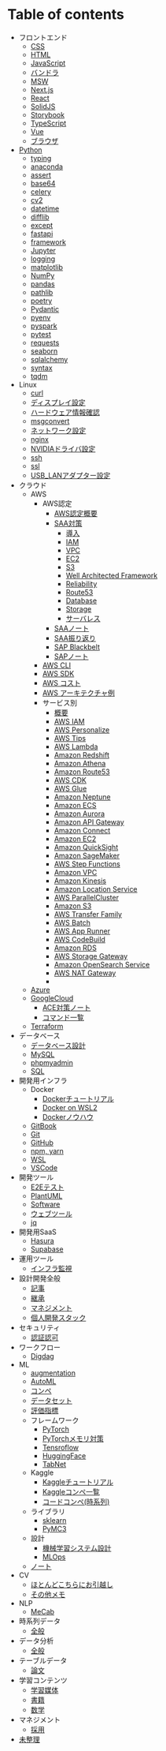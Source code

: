 # Table of contents

- フロントエンド
  - [CSS       ](001_frontend/css.md)
  - [HTML      ](001_frontend/html.md)
  - [JavaScript](001_frontend/javascript.md)
  - [バンドラ  ](001_frontend/bundler.md)
  - [MSW       ](001_frontend/msw.md)
  - [Next.js   ](001_frontend/nextjs.md)
  - [React     ](001_frontend/react.md)
  - [SolidJS   ](001_frontend/solidjs.md)
  - [Storybook ](001_frontend/storybook.md)
  - [TypeScript](001_frontend/typescript.md)
  - [Vue       ](001_frontend/vue.md)
  - [ブラウザ  ](001_frontend/browser.md)
- [Python](002_python/python.md)
  - [typing    ](002_python/typing.md)
  - [anaconda  ](002_python/anaconda.md)
  - [assert    ](002_python/assert.md)
  - [base64    ](002_python/base64.md)
  - [celery    ](002_python/celery.md)
  - [cv2       ](002_python/cv2.md)
  - [datetime  ](002_python/datetime.md)
  - [difflib   ](002_python/difflib.md)
  - [except    ](002_python/except.md)
  - [fastapi   ](002_python/fastapi.md)
  - [framework ](002_python/framework.md)
  - [Jupyter   ](002_python/jupyter.md)
  - [logging   ](002_python/logging.md)
  - [matplotlib](002_python/matplotlib.md)
  - [NumPy     ](002_python/numpy.md)
  - [pandas    ](002_python/pandas.md)
  - [pathlib   ](002_python/pathlib.md)
  - [poetry    ](002_python/poetry.md)
  - [Pydantic  ](002_python/pydantic.md)
  - [pyenv     ](002_python/pyenv.md)
  - [pyspark   ](002_python/pyspark.md)
  - [pytest    ](002_python/pytest.md)
  - [requests  ](002_python/requests.md)
  - [seaborn   ](002_python/seaborn.md)
  - [sqlalchemy](002_python/sqlalchemy.md)
  - [syntax    ](002_python/syntax.md)
  - [tqdm      ](002_python/tqdm.md)
- Linux
  - [curl                 ](003_linux/curl.md)
  - [ディスプレイ設定     ](003_linux/display_config.md)
  - [ハードウェア情報確認 ](003_linux/hardware_specs.md)
  - [msgconvert           ](003_linux/msgconvert.md)
  - [ネットワーク設定     ](003_linux/network_config.md)
  - [nginx                ](003_linux/nginx.md)
  - [NVIDIAドライバ設定   ](003_linux/nvidia_driver.md)
  - [ssh                  ](003_linux/ssh.md)
  - [ssl                  ](003_linux/ssl.md)
  - [USB_LANアダプター設定](003_linux/usb_lan_adapter.md)
- クラウド
  - AWS
    - AWS認定
      - [AWS認定概要    ](004_cloud/aws_certified/aws_certified_summary.md)
      - [SAA対策        ](004_cloud/aws_certified/aws_certified_saa.md)
        - [導入                      ](004_cloud/aws_certified/aws_certified_002_saa_001_intro.md)
        - [IAM                       ](004_cloud/aws_certified/aws_certified_002_saa_002_iam.md)
        - [VPC                       ](004_cloud/aws_certified/aws_certified_002_saa_003_vpc.md)
        - [EC2                       ](004_cloud/aws_certified/aws_certified_002_saa_004_ec2.md)
        - [S3                        ](004_cloud/aws_certified/aws_certified_002_saa_005_s3.md)
        - [Well Architected Framework](004_cloud/aws_certified/aws_certified_002_saa_006_waf.md)
        - [Reliability               ](004_cloud/aws_certified/aws_certified_002_saa_007_reliability.md)
        - [Route53                   ](004_cloud/aws_certified/aws_certified_002_saa_008_route53.md)
        - [Database                  ](004_cloud/aws_certified/aws_certified_002_saa_009_database.md)
        - [Storage                   ](004_cloud/aws_certified/aws_certified_002_saa_010_storage.md)
        - [サーバレス                ](004_cloud/aws_certified/aws_certified_002_saa_011_serverless.md)
      - [SAAノート    ](004_cloud/aws_certified/aws_certified_003_saa_note.md)
      - [SAA振り返り  ](004_cloud/aws_certified/aws_certified_004_saa_exam.md)
      - [SAP Blackbelt](004_cloud/aws_certified/aws_certified_005_sap_blackbelt.md)
      - [SAPノート    ](004_cloud/aws_certified/aws_certified_006_sap_note.md)
    - [AWS CLI      ](004_cloud/aws_cli.md)
    - [AWS SDK      ](004_cloud/aws_sdk.md)
    - [AWS コスト   ](004_cloud/aws_cost.md)
    - [AWS アーキテクチャ例](004_cloud/aws_architecture.md)
    - サービス別
      - [概要                     ](004_cloud/aws_service/aws_service_overall)
      - [AWS IAM                  ](004_cloud/aws_service/aws_service_iam.md)
      - [AWS Personalize          ](004_cloud/aws_service/aws_service_personalize.md)
      - [AWS Tips                 ](004_cloud/aws_service/aws_service_tips.md)
      - [AWS Lambda               ](004_cloud/aws_service/aws_service_lambda.md)
      - [Amazon Redshift          ](004_cloud/aws_service/aws_service_redshift.md)
      - [Amazon Athena            ](004_cloud/aws_service/aws_service_athena.md)
      - [Amazon Route53           ](004_cloud/aws_service/aws_service_route53.md)
      - [AWS CDK                  ](004_cloud/aws_service/aws_service_cdk.md)
      - [AWS Glue                 ](004_cloud/aws_service/aws_service_glue.md)
      - [Amazon Neptune           ](004_cloud/aws_service/aws_service_neptune.md)
      - [Amazon ECS               ](004_cloud/aws_service/aws_service_ecs.md)
      - [Amazon Aurora            ](004_cloud/aws_service/aws_service_aurora.md)
      - [Amazon API Gateway       ](004_cloud/aws_service/aws_service_api_gateway.md)
      - [Amazon Connect           ](004_cloud/aws_service/aws_service_connect.md)
      - [Amazon EC2               ](004_cloud/aws_service/aws_service_ec2.md)
      - [Amazon QuickSight        ](004_cloud/aws_service/aws_service_quicksight.md)
      - [Amazon SageMaker         ](004_cloud/aws_service/aws_service_sagemaker.md)
      - [AWS Step Functions       ](004_cloud/aws_service/aws_service_step_functions.md)
      - [Amazon VPC               ](004_cloud/aws_service/aws_service_vpc.md)
      - [Amazon Kinesis           ](004_cloud/aws_service/aws_service_kinesis.md)
      - [Amazon Location Service  ](004_cloud/aws_service/aws_service_location_service.md)
      - [AWS ParallelCluster      ](004_cloud/aws_service/aws_service_parallel_cluster.md)
      - [Amazon S3                ](004_cloud/aws_service/aws_service_s3.md)
      - [AWS Transfer Family      ](004_cloud/aws_service/aws_service_transfer_family.md)
      - [AWS Batch                ](004_cloud/aws_service/aws_service_batch.md)
      - [AWS App Runner           ](004_cloud/aws_service/aws_service_app_runner.md)
      - [AWS CodeBuild            ](004_cloud/aws_service/aws_service_codebuild.md)
      - [Amazon RDS               ](004_cloud/aws_service/aws_service_rds.md)
      - [AWS Storage Gateway      ](004_cloud/aws_service/aws_service_storage_gateway.md)
      - [Amazon OpenSearch Service](004_cloud/aws_service/aws_service_opensearch.md)
      - [AWS NAT Gateway          ](004_cloud/aws_service/aws_service_nat_gateway.md)
      - 
  - [Azure      ](004_cloud/azure.md)
  - [GoogleCloud](004_cloud/google_cloud.md)
    - [ACE対策ノート](004_cloud/google_cloud_note.md)
    - [コマンド一覧 ](004_cloud/google_cloud_command.md)
  - [Terraform  ](004_cloud/terraform.md)
- データベース
  - [データベース設計](005_db/db_design.md)
  - [MySQL           ](005_db/mysql.md)
  - [phpmyadmin      ](005_db/phpmyadmin.md)
  - [SQL             ](005_db/sql.md)
- 開発用インフラ
  - Docker
    - [Dockerチュートリアル](006_dev_infra/docker_001_tutorial.md)
    - [Docker on WSL2      ](006_dev_infra/docker_002_wsl.md)
    - [Dockerノウハウ      ](006_dev_infra/docker_003_knowhow.md)
  - [GitBook  ](006_dev_infra/git_book.md)
  - [Git      ](006_dev_infra/git.md)
  - [GitHub   ](006_dev_infra/github.md)
  - [npm, yarn](006_dev_infra/npm_yarn.md)
  - [WSL      ](006_dev_infra/wsl.md)
  - [VSCode   ](006_dev_infra/vscode.md)
- 開発ツール
  - [E2Eテスト   ](007_dev_tool/e2e.md)
  - [PlantUML    ](007_dev_tool/plantuml.md)
  - [Software    ](007_dev_tool/software.md)
  - [ウェブツール](007_dev_tool/web_tool.md)
  - [jq          ](007_dev_tool/jq.md)
- 開発用SaaS
  - [Hasura  ](008_dev_saas/hasura.md)
  - [Supabase](008_dev_saas/supabase.md)
- 運用ツール
  - [インフラ監視](009_ops_tool/infra_monitor.md)
- 設計開発全般
  - [記事            ](010_design/article.md)
  - [継承            ](010_design/design.md)
  - [マネジメント    ](010_design/manage.md)
  - [個人開発スタック](010_design/stack.md)
- セキュリティ
  - [認証認可](011_security/auth.md)
- ワークフロー
  - [Digdag](012_workflow/digdag.md)
- ML
  - [augmentation](100_ML/augmentation.md)
  - [AutoML      ](100_ML/auto_ml.md)
  - [コンペ      ](100_ML/competition.md)
  - [データセット](100_ML/dataset.md)
  - [評価指標    ](100_ML/evaluation.md)
  - フレームワーク
    - [PyTorch          ](100_ML/framework_001_pytorch.md)
    - [PyTorchメモリ対策](100_ML/framework_002_pytorch_memory_opt.md)
    - [Tensroflow       ](100_ML/framework_100_tensorflow.md)
    - [HuggingFace      ](100_ML/framework_200_huggingface.md)
    - [TabNet           ](100_ML/tabnet.md)
  - Kaggle
    - [Kaggleチュートリアル](100_ML/kaggle_001_tutorial.md)
    - [Kaggleコンペ一覧    ](100_ML/kaggle_002_competition.md)
    - [コードコンペ(時系列)](100_ML/kaggle_003_code_compe_time_series.md)
  - ライブラリ
    - [sklearn](100_ML/library_001_sklearn.md)
    - [PyMC3  ](100_ML/library_002_pymc3.md)
  - 設計
    - [機械学習システム設計](100_ML/ml_system_design.md)
    - [MLOps               ](100_ML/ml_ops.md)
  - [ノート](100_ML/note.md)
- CV
  - [ほとんどこちらにお引越し](https://nakamura-shogo.gitbook.io/git-book-ml-wiki)
  - [その他メモ              ](101_CV/cv_999_scrapbox.md)
- NLP
  - [MeCab](102_NLP/mecab.md)
- 時系列データ
  - [全般](103_time_series/time_series.md)
- データ分析
  - [全般](104_data_analytics/data_analytics.md)
- テーブルデータ
  - [論文](105_tabular/papers.md)
- 学習コンテンツ
  - [学習媒体](300_training/training.md)
  - [書籍    ](300_training/book.md)
  - [数学    ](300_training/math.md)
- マネジメント
  - [採用](400_manage/recruit.md)
- [未整理](scrap.md)
